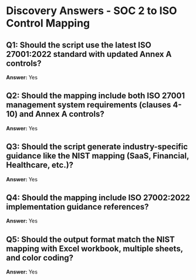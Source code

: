 # Discovery Answers - SOC 2 to ISO Control Mapping

## Q1: Should the script use the latest ISO 27001:2022 standard with updated Annex A controls?
**Answer:** Yes

## Q2: Should the mapping include both ISO 27001 management system requirements (clauses 4-10) and Annex A controls?
**Answer:** Yes

## Q3: Should the script generate industry-specific guidance like the NIST mapping (SaaS, Financial, Healthcare, etc.)?
**Answer:** Yes

## Q4: Should the mapping include ISO 27002:2022 implementation guidance references?
**Answer:** Yes

## Q5: Should the output format match the NIST mapping with Excel workbook, multiple sheets, and color coding?
**Answer:** Yes